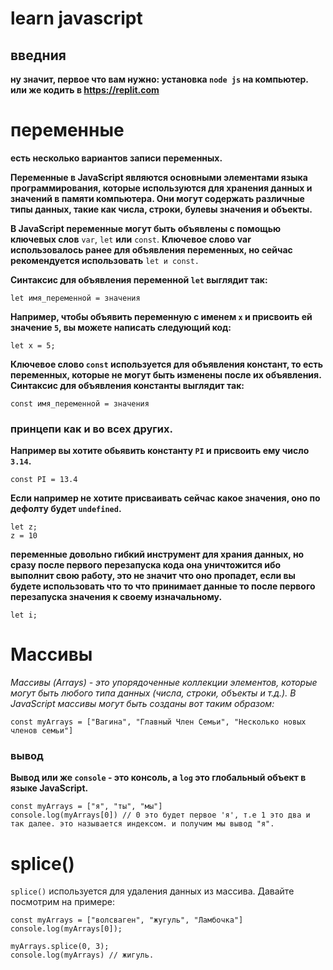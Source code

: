# learn javascript 

## введния 
**ну значит, первое что вам нужно: установка `node js` на компьютер. или же кодить в https://replit.com**

# переменные

**есть несколько вариантов записи переменных.**

**Переменные в JavaScript являются основными элементами языка программирования, которые используются для хранения данных и значений в памяти компьютера. Они могут содержать различные типы данных, такие как числа, строки, булевы значения и объекты.**

**В JavaScript переменные могут быть объявлены с помощью ключевых слов** `var`, `let` **или** `const`. **Ключевое слово var использовалось ранее для объявления переменных, но сейчас рекомендуется использовать** `let и const.`

**Синтаксис для объявления переменной `let` выглядит так:**

```
let имя_переменной = значения
```
**Например, чтобы объявить переменную с именем `x` и присвоить ей значение `5`, вы можете написать следующий код:**

```
let x = 5;
```
**Ключевое слово `const` используется для объявления констант, то есть переменных, которые не могут быть изменены после их объявления. Синтаксис для объявления константы выглядит так:**

```
const имя_переменной = значения
```
### принцепи как и во всех других.

**Например вы хотите обьявить константу `PI` и присвоить ему число `3.14`.**

```
const PI = 13.4
```

**Если например не хотите присваивать сейчас какое значения, оно по дефолту будет `undefined`.**

```
let z;
z = 10
```

**переменные довольно гибкий инструмент для храния данных, но сразу после первого перезапуска кода она уничтожится ибо выполнит свою работу, это не значит что оно пропадет, если вы будете использовать что то что принимает данные то после первого перезапуска значения к своему изначальному.**
```
let i;
```

# Массивы

*Массивы (Arrays) - это упорядоченные коллекции элементов, которые могут быть любого типа данных (числа, строки, объекты и т.д.). В JavaScript массивы могут быть созданы вот таким образом:*
```
const myArrays = ["Вагина", "Главный Член Семьи", "Несколько новых членов семьи"]
```
### вывод
**Вывод или же `console` - это консоль, а `log` это глобальный объект в языке JavaScript.**

```
const myArrays = ["я", "ты", "мы"]
console.log(myArrays[0]) // 0 это будет первое 'я', т.е 1 это два и так далее. это называется индексом. и получим мы вывод "я".
```
# splice()
`splicе()` используется для удаления данных из массива. Давайте посмотрим на примере:
```
const myArrays = ["волсваген", "жугуль", "Ламбочка"]
console.log(myArrays[0]);

myArrays.splice(0, 3);
console.log(myArrays) // жигуль.
```
